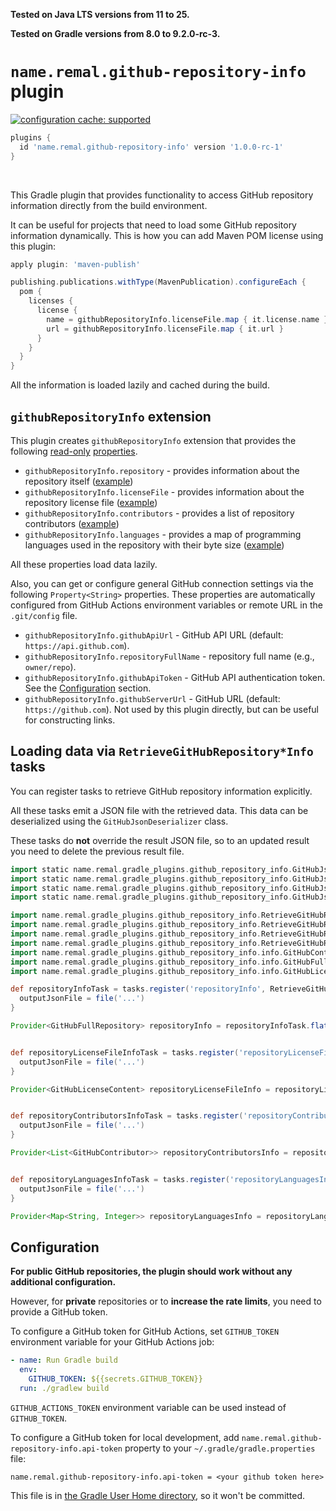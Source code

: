**Tested on Java LTS versions from <!--property:java-runtime.min-version-->11<!--/property--> to <!--property:java-runtime.max-version-->25<!--/property-->.**

**Tested on Gradle versions from <!--property:gradle-api.min-version-->8.0<!--/property--> to <!--property:gradle-api.max-version-->9.2.0-rc-3<!--/property-->.**

# `name.remal.github-repository-info` plugin

[![configuration cache: supported](https://img.shields.io/static/v1?label=configuration%20cache&message=supported&color=success)](https://docs.gradle.org/current/userguide/configuration_cache.html)

<!--plugin-usage:name.remal.github-repository-info-->

```groovy
plugins {
  id 'name.remal.github-repository-info' version '1.0.0-rc-1'
}
```

<!--/plugin-usage-->

&nbsp;

This Gradle plugin that provides functionality to access GitHub repository information
directly from the build environment.

It can be useful for projects that need to load some GitHub repository information dynamically.
This is how you can add Maven POM license using this plugin:

```groovy
apply plugin: 'maven-publish'

publishing.publications.withType(MavenPublication).configureEach {
  pom {
    licenses {
      license {
        name = githubRepositoryInfo.licenseFile.map { it.license.name }
        url = githubRepositoryInfo.licenseFile.map { it.url }
      }
    }
  }
}
```

All the information is loaded lazily and cached during the build.

## `githubRepositoryInfo` extension

This plugin creates `githubRepositoryInfo` extension that provides the following
[read-only](https://docs.gradle.org/current/javadoc/org/gradle/api/provider/HasConfigurableValue.html#disallowChanges())
[properties](https://docs.gradle.org/current/javadoc/org/gradle/api/provider/Property.html).

* `githubRepositoryInfo.repository` - provides information about the repository itself ([example](https://api.github.com/repos/remal-gradle-plugins/github-repository-info))
* `githubRepositoryInfo.licenseFile` - provides information about the repository license file ([example](https://api.github.com/repos/remal-gradle-plugins/github-repository-info/license))
* `githubRepositoryInfo.contributors` - provides a list of repository contributors ([example](https://api.github.com/repos/remal-gradle-plugins/github-repository-info/contributors))
* `githubRepositoryInfo.languages` - provides a map of programming languages used in the repository with their byte size ([example](https://api.github.com/repos/remal-gradle-plugins/github-repository-info/languages))

All these properties load data lazily.

Also, you can get or configure general GitHub connection settings via the following `Property<String>` properties.
These properties are automatically configured from GitHub Actions environment variables or remote URL in the `.git/config` file.

* `githubRepositoryInfo.githubApiUrl` - GitHub API URL (default: `https://api.github.com`).
* `githubRepositoryInfo.repositoryFullName` - repository full name (e.g., `owner/repo`).
* `githubRepositoryInfo.githubApiToken` - GitHub API authentication token.
  See the [Configuration](#configuration) section.
* `githubRepositoryInfo.githubServerUrl` - GitHub URL (default: `https://github.com`).
  Not used by this plugin directly, but can be useful for constructing links.

## Loading data via `RetrieveGitHubRepository*Info` tasks

You can register tasks to retrieve GitHub repository information explicitly.

All these tasks emit a JSON file with the retrieved data. This data can be deserialized using the `GitHubJsonDeserializer` class.

These tasks do **not** override the result JSON file, so to an updated result you need to delete the previous result file.

```groovy
import static name.remal.gradle_plugins.github_repository_info.GitHubJsonDeserializer.deserializerGitHubRepositoryContributorsInfo
import static name.remal.gradle_plugins.github_repository_info.GitHubJsonDeserializer.deserializerGitHubRepositoryInfo
import static name.remal.gradle_plugins.github_repository_info.GitHubJsonDeserializer.deserializerGitHubRepositoryLanguagesInfo
import static name.remal.gradle_plugins.github_repository_info.GitHubJsonDeserializer.deserializerGitHubRepositoryLicenseFileInfo

import name.remal.gradle_plugins.github_repository_info.RetrieveGitHubRepositoryContributorsInfo
import name.remal.gradle_plugins.github_repository_info.RetrieveGitHubRepositoryInfo
import name.remal.gradle_plugins.github_repository_info.RetrieveGitHubRepositoryLanguagesInfo
import name.remal.gradle_plugins.github_repository_info.RetrieveGitHubRepositoryLicenseFileInfo
import name.remal.gradle_plugins.github_repository_info.info.GitHubContributor
import name.remal.gradle_plugins.github_repository_info.info.GitHubFullRepository
import name.remal.gradle_plugins.github_repository_info.info.GitHubLicenseContent

def repositoryInfoTask = tasks.register('repositoryInfo', RetrieveGitHubRepositoryInfo) { // provides information about the repository itself
  outputJsonFile = file('...')
}

Provider<GitHubFullRepository> repositoryInfo = repositoryInfoTask.flatMap { it.outputJsonFile }.map { deserializerGitHubRepositoryInfo(it) }


def repositoryLicenseFileInfoTask = tasks.register('repositoryLicenseFileInfo', RetrieveGitHubRepositoryLicenseFileInfo) { // provides information about the repository license file
  outputJsonFile = file('...')
}

Provider<GitHubLicenseContent> repositoryLicenseFileInfo = repositoryLicenseFileInfoTask.flatMap { it.outputJsonFile }.map { deserializerGitHubRepositoryLicenseFileInfo(it) }


def repositoryContributorsInfoTask = tasks.register('repositoryContributorsInfo', RetrieveGitHubRepositoryContributorsInfo) { // provides information about the repository contributors
  outputJsonFile = file('...')
}

Provider<List<GitHubContributor>> repositoryContributorsInfo = repositoryContributorsInfoTask.flatMap { it.outputJsonFile }.map { deserializerGitHubRepositoryContributorsInfo(it) }


def repositoryLanguagesInfoTask = tasks.register('repositoryLanguagesInfo', RetrieveGitHubRepositoryLanguagesInfo) { // provides a map of programming languages used in the repository with their byte size
  outputJsonFile = file('...')
}

Provider<Map<String, Integer>> repositoryLanguagesInfo = repositoryLanguagesInfoTask.flatMap { it.outputJsonFile }.map { deserializerGitHubRepositoryLanguagesInfo(it) }
```

## Configuration

**For public GitHub repositories, the plugin should work without any additional configuration.**

However, for **private** repositories or to **increase the rate limits**, you need to provide a GitHub token.

To configure a GitHub token for GitHub Actions,
set `GITHUB_TOKEN` environment variable for your GitHub Actions job:

```yaml
- name: Run Gradle build
  env:
    GITHUB_TOKEN: ${{secrets.GITHUB_TOKEN}}
  run: ./gradlew build
```

`GITHUB_ACTIONS_TOKEN` environment variable can be used instead of `GITHUB_TOKEN`.

To configure a GitHub token for local development,
add `name.remal.github-repository-info.api-token` property to your `~/.gradle/gradle.properties` file:

```properties
name.remal.github-repository-info.api-token = <your github token here>
```

This file is in [the Gradle User Home directory](https://docs.gradle.org/current/userguide/directory_layout.html#dir:gradle_user_home),
so it won't be committed.
